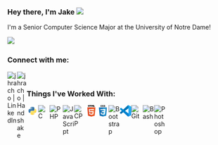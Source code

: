 ### Hey there, I'm Jake <img src="https://media.giphy.com/media/hvRJCLFzcasrR4ia7z/giphy.gif" width="25px">
I'm a Senior Computer Science Major at the University of Notre Dame!

![](https://komarev.com/ghpvc/?username=your-github-username&color=green)

### Connect with me:
[<img align="left" alt="jhracho | LinkedIn" width="22px" src="https://camo.githubusercontent.com/c8a9c5b414cd812ad6a97a46c29af67239ddaeae08c41724ff7d945fb4c047e5/68747470733a2f2f6564656e742e6769746875622e696f2f537570657254696e7949636f6e732f696d616765732f7376672f6c696e6b6564696e2e737667" />][linkedin]
[<img align="left" alt="jhracho | Handshake" width="22px" src="https://www.brandeis.edu/hiatt/_images/new-handshake-logo.png" />][handshake]
<br />
### Things I've Worked With:
<img align="left" alt="Visual Studio Code" width="26px" src="https://raw.githubusercontent.com/github/explore/80688e429a7d4ef2fca1e82350fe8e3517d3494d/topics/python/python.png"/>
<img align="left" alt="C" width="26px" src="https://raw.githubusercontent.com/jmnote/z-icons/master/svg/c.svg"/>
<img align="left" alt="PHP" width="30px" bottom="100px" src="https://raw.githubusercontent.com/jmnote/z-icons/master/svg/php.svg"/>
<img align="left" alt="JavaScript" width="26px" src="https://raw.githubusercontent.com/jmnote/z-icons/master/svg/javascript.svg"/>
<img align="left" alt="CPP" width="26px" src="https://raw.githubusercontent.com/jmnote/z-icons/master/svg/cpp.svg"/>
<img align="left" alt="HTML" width="26px" src="https://raw.githubusercontent.com/github/explore/80688e429a7d4ef2fca1e82350fe8e3517d3494d/topics/html/html.png"/>
<img align="left" alt="CSS" width="26px" src="https://raw.githubusercontent.com/github/explore/80688e429a7d4ef2fca1e82350fe8e3517d3494d/topics/css/css.png"/>
<img align="left" alt="Bootstrap" width="26px" src="https://raw.githubusercontent.com/jmnote/z-icons/master/svg/bootstrap.svg"/>
<img align="left" alt="Visual Studio Code" width="26px" src="https://raw.githubusercontent.com/github/explore/80688e429a7d4ef2fca1e82350fe8e3517d3494d/topics/visual-studio-code/visual-studio-code.png"/>
<img align="left" alt="Git" width="26px" src="https://raw.githubusercontent.com/jmnote/z-icons/master/svg/git.svg"/>
<img align="left" alt="Bash" width="26px" src="https://raw.githubusercontent.com/jmnote/z-icons/master/svg/bash.svg"/>
<img align="left" alt="Photoshop" width="26px" src="https://upload.wikimedia.org/wikipedia/commons/thumb/a/af/Adobe_Photoshop_CC_icon.svg/1051px-Adobe_Photoshop_CC_icon.svg.png"/>



[linkedin]: https://www.linkedin.com/in/jake-hracho-61a394181
[handshake]: https://nd.joinhandshake.com/users/20129637
